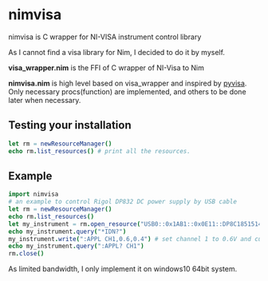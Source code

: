 # nimvisa
nimvisa is C wrapper for NI-VISA instrument control library

As I cannot find a visa library for Nim, I decided to do it by myself.

**visa_wrapper.nim** is the FFI of  C wrapper of NI-Visa to Nim

**nimvisa.nim** is high level based on visa_wrapper and inspired by [pyvisa](https://github.com/pyvisa/pyvisa). Only necessary procs(function) are implemented, and others to be done later when necessary.

## Testing your installation

```nim
let rm = newResourceManager()
echo rm.list_resources() # print all the resources.
```


## Example 

```nim
import nimvisa
# an example to control Rigol DP832 DC power supply by USB cable
let rm = newResourceManager()
echo rm.list_resources()
let my_instrument = rm.open_resource("USB0::0x1AB1::0x0E11::DP8C185151484::INSTR")
echo my_instrument.query("*IDN?")
my_instrument.write(":APPL CH1,0.6,0.4") # set channel 1 to 0.6V and current limitation to 0.4A
echo my_instrument.query(":APPL? CH1")
rm.close()
```

As limited bandwidth, I only implement it on windows10 64bit system.